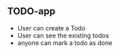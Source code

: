 ## TODO-app

- User can create a Todo
- User can see the existing todos
- anyone can mark a todo as done